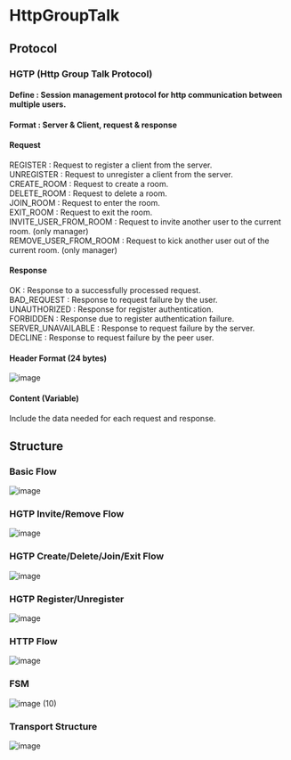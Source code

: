 # HttpGroupTalk

## Protocol
### HGTP (Http Group Talk Protocol)
#### Define : Session management protocol for http communication between multiple users.
#### Format : Server & Client, request & response
#### Request
REGISTER : Request to register a client from the server.<br>
UNREGISTER : Request to unregister a client from the server.<br>
CREATE_ROOM : Request to create a room.<br>
DELETE_ROOM : Request to delete a room.<br>
JOIN_ROOM : Request to enter the room.<br>
EXIT_ROOM : Request to exit the room.<br>
INVITE_USER_FROM_ROOM : Request to invite another user to the current room. (only manager)<br>
REMOVE_USER_FROM_ROOM : Request to kick another user out of the current room. (only manager)<br>
#### Response
OK : Response to a successfully processed request.<br>
BAD_REQUEST : Response to request failure by the user.<br>
UNAUTHORIZED : Response for register authentication.<br>
FORBIDDEN : Response due to register authentication failure.<br>
SERVER_UNAVAILABLE : Response to request failure by the server.<br>
DECLINE : Response to request failure by the peer user.<br>

#### Header Format (24 bytes)
![image](https://user-images.githubusercontent.com/58906637/149041844-be3f4340-9d65-47fa-8486-e2751aeb9db7.png)
#### Content (Variable)
Include the data needed for each request and response.
## Structure
### Basic Flow
![image](https://user-images.githubusercontent.com/58906637/148345567-485d7f5c-7715-4e30-b910-41c0aab6182b.png)

### HGTP Invite/Remove Flow
![image](https://user-images.githubusercontent.com/58906637/148345677-048b3f75-f7b9-4018-ba14-e84d72c80117.png)

### HGTP Create/Delete/Join/Exit Flow
![image](https://user-images.githubusercontent.com/58906637/148345916-181046da-dfa8-41eb-a675-ab8af7ca05e0.png)

### HGTP Register/Unregister
![image](https://user-images.githubusercontent.com/58906637/148346095-abf9f359-c80c-4877-a3b7-7b9b1fde7563.png)

### HTTP Flow
![image](https://user-images.githubusercontent.com/58906637/148345776-9dfa9e0b-b581-4e55-ab47-8a8b20da1ea6.png)

### FSM
![image (10)](https://user-images.githubusercontent.com/58906637/148345400-60f57df3-ee3c-477d-a240-f1f7c1319f06.png)

### Transport Structure
![image](https://user-images.githubusercontent.com/58906637/148347521-3cec8725-988f-4480-904c-552bd440379f.png)